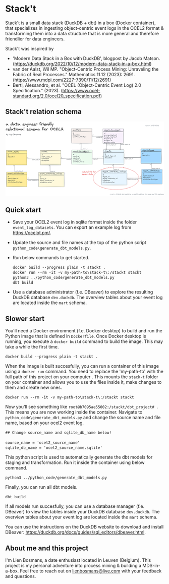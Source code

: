 # Stack't

Stack't is a small data stack (DuckDB + dbt) in a box (Docker container), that specializes in ingesting object-centric event logs in the OCEL2 format & transforming them into a data structure that is more general and therefore friendlier for data engineers. 

Stack't was inspired by
* 'Modern Data Stack in a Box with DuckDB', blogpost by Jacob Matson. (https://duckdb.org/2022/10/12/modern-data-stack-in-a-box.html)
* van der Aalst, Wil MP. "Object-Centric Process Mining: Unraveling the Fabric of Real Processes." Mathematics 11.12 (2023): 2691. (https://www.mdpi.com/2227-7390/11/12/2691)
* Berti, Alessandro, et al. "OCEL (Object-Centric Event Log) 2.0 Specification." (2023). (https://www.ocel-standard.org/2.0/ocel20_specification.pdf)

## Stack't relation schema

![a data engineer friendly relational schema for OCEL2 by Lien Bosmans version 31/10/2023](EFOCEL_data_structure_v20231031.png)

## Quick start

* Save your OCEL2 event log in sqlite format inside the folder `event_log_datasets`. You can export an example log from https://ocelot.pm/.
* Update the source and file names at the top of the python script `python_code\generate_dbt_models.py`.
* Run below commands to get started.

    ```
    docker build --progress plain -t stackt .
    docker run --rm -it -v my-path-to\stack-t\:/stackt stackt
    python3 ../python_code/generate_dbt_models.py 
    dbt build
    ```
* Use a database administrator (f.e. DBeaver) to explore the resulting DuckDB database `dev.duckdb`. The overview tables about your event log are located inside the `mart` schema.

## Slower start

You'll need a Docker environment (f.e. Docker desktop) to build and run the Python image that is defined in `Dockerfile`. Once Docker desktop is running, you execute a `docker build` command to build the image. This may take a while the first time.

```
docker build --progress plain -t stackt .
```

When the image is built succesfully, you can run a container of this image using a `docker run` command. You need to replace the 'my-path-to' with the full path of this project on your computer . This mounts the `stack-t` folder on your container and allows you to use the files inside it, make changes to them and create new ones.

```
docker run --rm -it -v my-path-to\stack-t\:/stackt stackt
```

Now you'll see something like `root@b7095ae55002:/stackt/dbt_project# `. This means you are now working inside the container. Navigate to `python_code\generate_dbt_models.py` and change the source name and file name, based on your ocel2 event log.

```
## Change source_name and sqlite_db_name below!

source_name = 'ocel2_source_name'
sqlite_db_name = 'ocel2_source_name.sqlite'
```

This python script is used to automatically generate the dbt models for staging and transformation. Run it inside the container using below command.

```
python3 ../python_code/generate_dbt_models.py 
```

Finally, you can run all dbt models.

```
dbt build
```

If all models run succesfully, you can use a database manager (f.e. DBeaver) to view the tables inside your DuckDB database `dev.duckdb`. The overview tables about your event log are located inside the `mart` schema.

You can use the instructions on the DuckDB website to download and install DBeaver: https://duckdb.org/docs/guides/sql_editors/dbeaver.html.


## About me and this project

I'm Lien Bosmans, a date enthusiast located in Leuven (Belgium). This project is my personal adventure into process mining & building a MDS-in-a-box. Feel free to reach out on lienbosmans@live.com with your feedback and questions.
